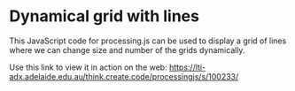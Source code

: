 # Dynamical grid with lines

This JavaScript code for processing.js can be used to display a grid of lines where we can change size and number of the grids dynamically.

Use this link to view it in action on the web:
https://lti-adx.adelaide.edu.au/think.create.code/processingjs/s/100233/
